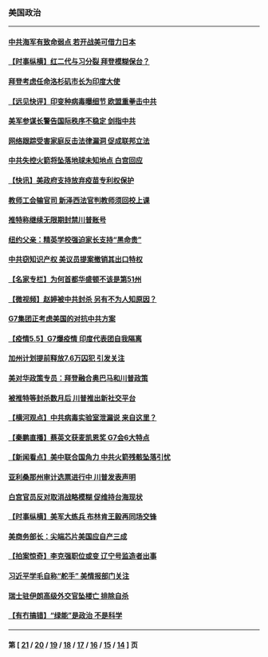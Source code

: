 ### 美国政治
---
#### [中共海军有致命弱点 若开战美可借力日本](../../pages/ncid1078159/n12926632.md) 
#### [【时事纵横】红二代与习分裂 拜登模糊保台？](../../pages/ncid1078159/n12927239.md) 
#### [拜登考虑任命洛杉矶市长为印度大使](../../pages/ncid1078159/n12927243.md) 
#### [【远见快评】印变种病毒曝细节 欧盟重拳击中共](../../pages/ncid1078159/n12927126.md) 
#### [美军参谋长警告国际秩序不稳定 剑指中共](../../pages/ncid1078159/n12927139.md) 
#### [网络跟踪受害家庭反击法律漏洞 促成联邦立法](../../pages/ncid1078159/n12927186.md) 
#### [中共失控火箭将坠落地球未知地点 白宫回应](../../pages/ncid1078159/n12926888.md) 
#### [【快讯】美政府支持放弃疫苗专利权保护](../../pages/ncid1078159/n12926974.md) 
#### [教师工会输官司 新泽西法官判教师须回校上课](../../pages/ncid1078159/n12926823.md) 
#### [推特称继续无限期封禁川普账号](../../pages/ncid1078159/n12926761.md) 
#### [纽约父亲：精英学校强迫家长支持“黑命贵”](../../pages/ncid1078159/n12926722.md) 
#### [中共窃知识产权 美议员提案撤销其出口特权](../../pages/ncid1078159/n12926412.md) 
#### [【名家专栏】为何首都华盛顿不该是第51州](../../pages/ncid1078159/n12923948.md) 
#### [【微视频】赵婷被中共封杀 另有不为人知原因？](../../pages/ncid1078159/n12926219.md) 
#### [G7集团正考虑美国的对抗中共方案](../../pages/ncid1078159/n12926440.md) 
#### [【疫情5.5】G7爆疫情 印度代表团自我隔离](../../pages/ncid1078159/n12925715.md) 
#### [加州计划提前释放7.6万囚犯 引发关注](../../pages/ncid1078159/n12925189.md) 
#### [美对华政策专员：拜登融合奥巴马和川普政策](../../pages/ncid1078159/n12924779.md) 
#### [被推特等封杀数月后 川普推出新社交平台](../../pages/ncid1078159/n12924899.md) 
#### [【横河观点】中共病毒实验室泄漏说 来自这里？](../../pages/ncid1078159/n12924866.md) 
#### [【秦鹏直播】蔡英文获麦凯恩奖 G7会6大特点](../../pages/ncid1078159/n12924766.md) 
#### [【新闻看点】美中联合国角力 中共火箭残骸坠落引忧](../../pages/ncid1078159/n12924745.md) 
#### [亚利桑那州审计选票进行中 川普发表声明](../../pages/ncid1078159/n12924948.md) 
#### [白宫官员反对取消战略模糊 促维持台海现状](../../pages/ncid1078159/n12924825.md) 
#### [【时事纵横】美军大练兵 布林肯王毅再同场交锋](../../pages/ncid1078159/n12924759.md) 
#### [美商务部长：尖端芯片美国应自产三成](../../pages/ncid1078159/n12924765.md) 
#### [【拍案惊奇】李克强职位或变 辽宁号监造者出事](../../pages/ncid1078159/n12922533.md) 
#### [习近平学毛自称“舵手” 美情报部门关注](../../pages/ncid1078159/n12924307.md) 
#### [瑞士驻伊朗高级外交官坠楼亡 排除自杀](../../pages/ncid1078159/n12924213.md) 
#### [【有冇搞错】“绿能”是政治 不是科学](../../pages/ncid1078159/n12922287.md) 

---
#### 第 [ [21](./21.md) / [20](./20.md) / [19](./19.md) / [18](./18.md) / [17](./17.md) / [16](./16.md) / [15](./15.md) / [14](./14.md) ] 页
